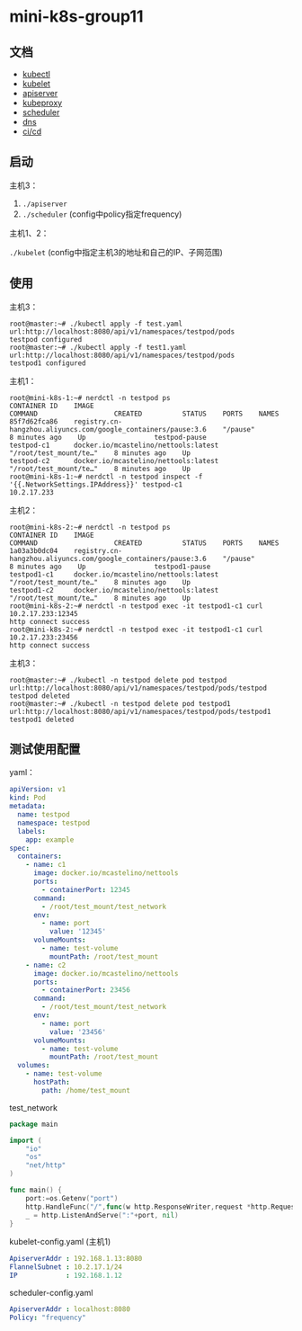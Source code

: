 # mini-k8s-group11

## 文档

- [kubectl](https://gitee.com/szy_0127/mini-k8s/blob/develop/doc/kubectl-api.md)
- [kubelet](https://gitee.com/szy_0127/mini-k8s/blob/develop/doc/kubelet.md)
- [apiserver](https://gitee.com/szy_0127/mini-k8s/blob/develop/doc/apiserver.md)
- [kubeproxy](https://gitee.com/szy_0127/mini-k8s/blob/develop/doc/kubeproxy.md)
- [scheduler](https://gitee.com/szy_0127/mini-k8s/blob/develop/doc/scheduler.md)
- [dns](https://gitee.com/szy_0127/mini-k8s/blob/develop/doc/dns.md)
- [ci/cd](https://gitee.com/szy_0127/mini-k8s/blob/develop/doc/CICD.md)

## 启动

主机3：

1. `./apiserver`
2. `./scheduler` (config中policy指定frequency)

主机1、2：

`./kubelet` (config中指定主机3的地址和自己的IP、子网范围)

## 使用

主机3：

```shell
root@master:~# ./kubectl apply -f test.yaml
url:http://localhost:8080/api/v1/namespaces/testpod/pods
testpod configured
root@master:~# ./kubectl apply -f test1.yaml
url:http://localhost:8080/api/v1/namespaces/testpod/pods
testpod1 configured
```

主机1：

```shell
root@mini-k8s-1:~# nerdctl -n testpod ps
CONTAINER ID    IMAGE                                                            COMMAND                   CREATED          STATUS    PORTS    NAMES
85f7d62fca86    registry.cn-hangzhou.aliyuncs.com/google_containers/pause:3.6    "/pause"                  8 minutes ago    Up                 testpod-pause
testpod-c1      docker.io/mcastelino/nettools:latest                             "/root/test_mount/te…"    8 minutes ago    Up
testpod-c2      docker.io/mcastelino/nettools:latest                             "/root/test_mount/te…"    8 minutes ago    Up
root@mini-k8s-1:~# nerdctl -n testpod inspect -f '{{.NetworkSettings.IPAddress}}' testpod-c1
10.2.17.233
```

主机2：

```shell
root@mini-k8s-2:~# nerdctl -n testpod ps
CONTAINER ID    IMAGE                                                            COMMAND                   CREATED          STATUS    PORTS    NAMES
1a03a3b0dc04    registry.cn-hangzhou.aliyuncs.com/google_containers/pause:3.6    "/pause"                  8 minutes ago    Up                 testpod1-pause
testpod1-c1     docker.io/mcastelino/nettools:latest                             "/root/test_mount/te…"    8 minutes ago    Up
testpod1-c2     docker.io/mcastelino/nettools:latest                             "/root/test_mount/te…"    8 minutes ago    Up
root@mini-k8s-2:~# nerdctl -n testpod exec -it testpod1-c1 curl 10.2.17.233:12345
http connect success
root@mini-k8s-2:~# nerdctl -n testpod exec -it testpod1-c1 curl 10.2.17.233:23456
http connect success
```

主机3：

```shell
root@master:~# ./kubectl -n testpod delete pod testpod
url:http://localhost:8080/api/v1/namespaces/testpod/pods/testpod
testpod deleted
root@master:~# ./kubectl -n testpod delete pod testpod1
url:http://localhost:8080/api/v1/namespaces/testpod/pods/testpod1
testpod1 deleted
```

## 测试使用配置

yaml：

```yaml
apiVersion: v1
kind: Pod
metadata:
  name: testpod
  namespace: testpod
  labels:
    app: example
spec:
  containers:
    - name: c1
      image: docker.io/mcastelino/nettools
      ports:
        - containerPort: 12345
      command:
        - /root/test_mount/test_network
      env:
        - name: port
          value: '12345'
      volumeMounts:
        - name: test-volume
          mountPath: /root/test_mount
    - name: c2
      image: docker.io/mcastelino/nettools
      ports:
        - containerPort: 23456
      command:
        - /root/test_mount/test_network
      env:
        - name: port
          value: '23456'
      volumeMounts:
        - name: test-volume
          mountPath: /root/test_mount
  volumes:
    - name: test-volume
      hostPath:
        path: /home/test_mount

```

test_network

```go
package main

import (
    "io"
    "os"
    "net/http"
)

func main() {
    port:=os.Getenv("port")
    http.HandleFunc("/",func(w http.ResponseWriter,request *http.Request){io.WriteString(w,"http connect success\n")})
    _ = http.ListenAndServe(":"+port, nil)
}
```

kubelet-config.yaml (主机1)

```yaml
ApiserverAddr : 192.168.1.13:8080
FlannelSubnet : 10.2.17.1/24
IP            : 192.168.1.12
```

scheduler-config.yaml

```yaml
ApiserverAddr : localhost:8080
Policy: "frequency"
```




